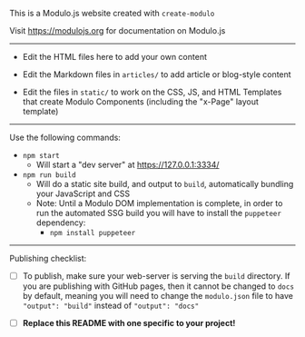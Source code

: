 This is a Modulo.js website created with `create-modulo`

Visit <https://modulojs.org> for documentation on Modulo.js

-----------

- Edit the HTML files here to add your own content

- Edit the Markdown files in `articles/` to add article or blog-style content

- Edit the files in `static/` to work on the CSS, JS, and HTML Templates that
  create Modulo Components (including the "x-Page" layout template)


-----------

Use the following commands:

- `npm start`
    - Will start a "dev server" at https://127.0.0.1:3334/
- `npm run build`
    - Will do a static site build, and output to `build`, automatically
      bundling your JavaScript and CSS
    - Note: Until a Modulo DOM implementation is complete, in order to run the
      automated SSG build you will have to install the `puppeteer` dependency:
        - `npm install puppeteer`

-----------

Publishing checklist:

* [ ] To publish, make sure your web-server is serving the `build` directory.
  If you are publishing with GitHub pages, then it cannot be changed to `docs`
  by default, meaning you will need to change the `modulo.json` file to have
  `"output": "build"` instead of `"output": "docs"`

* [ ] **Replace this README with one specific to your project!**
